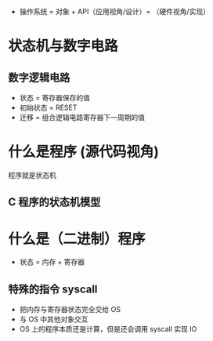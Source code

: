 - 操作系统 = 对象 + API（应用视角/设计）= （硬件视角/实现）
# 状态机与数字电路
## 数字逻辑电路
- 状态 = 寄存器保存的值
- 初始状态 = RESET
- 迁移 = 组合逻辑电路寄存器下一周期的值
# 什么是程序 (源代码视角)
程序就是状态机
##  C 程序的状态机模型
# 什么是（二进制）程序
- 状态 = 内存 + 寄存器

## 特殊的指令 syscall
- 把内存与寄存器状态完全交给 OS
- 与 OS 中其他对象交互
- OS 上的程序本质还是计算，但是还会调用 syscall 实现 IO
